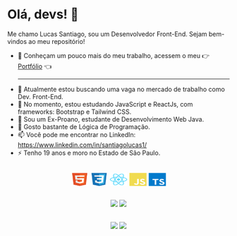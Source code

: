 <h1 align="left"> Olá, devs! 👋</h1>

Me chamo Lucas Santiago, sou um Desenvolvedor Front-End. Sejam bem-vindos ao meu repositório!

- 📁 Conheçam um pouco mais do meu trabalho, acessem o meu 👉 <a href="https://lucas-santiago.vercel.app/">Portfólio</a> 👈<hr>
- 🔭 Atualmente estou buscando uma vaga no mercado de trabalho como Dev. Front-End.
- 🌱 No momento, estou estudando JavaScript e ReactJs, com frameworks: Bootstrap e Tailwind CSS.
- 👯 Sou um Ex-Proano, estudante de Desenvolvimento Web Java.
- 🤔 Gosto bastante de Lógica de Programação.
- 📫 Você pode me encontrar no LinkedIn: https://www.linkedin.com/in/santiagolucas1/
- ⚡ Tenho 19 anos e moro no Estado de São Paulo.
 
 <div align="center">
  
  <div style="display: inline_block"><br>
  <img align="center" alt="icone-HTML" height="30" width="40" src="https://raw.githubusercontent.com/devicons/devicon/master/icons/html5/html5-original.svg">
  <img align="center" alt="icone-CSS" height="30" width="40" src="https://raw.githubusercontent.com/devicons/devicon/master/icons/css3/css3-original.svg">
  <img align="center" alt="icone-Js" height="30" width="40" src="https://github.com/devicons/devicon/blob/master/icons/react/react-original.svg"> 
  <img align="center" alt="icone-Js" height="30" width="40" src="https://raw.githubusercontent.com/devicons/devicon/master/icons/javascript/javascript-plain.svg"> 
  <img align="center" alt="icone-Js" height="30" width="40" src="https://github.com/devicons/devicon/blob/master/icons/typescript/typescript-original.svg"> 
  <br><br>
 </div> 
   
  <a href = "mailto:luccassantiago.contato@gmail.com"><img src="https://img.shields.io/badge/-Gmail-%23333?style=for-the-badge&logo=gmail&logoColor=white" target="_blank"></a>
  <a href="https://www.linkedin.com/in/santiagolucas1/" target="_blank"><img src="https://img.shields.io/badge/-LinkedIn-%230077B5?style=for-the-badge&logo=linkedin&logoColor=white" target="_blank"></a> 
   
 </div>
<br>
<div align="center">
 
<img height="150em" src="https://github-readme-stats.vercel.app/api?username=manosanti&show_icons=true&hide_border=true&count_private=true&include_all_commits=true&theme=tokyonight" />

<img height="150em" src="https://github-readme-stats.vercel.app/api/top-langs/?username=manosanti&exclude_repo=KNN-Image-Classification&show_icons=true&hide_border=true&layout=compact&langs_count=8&theme=tokyonight"/>	
    
